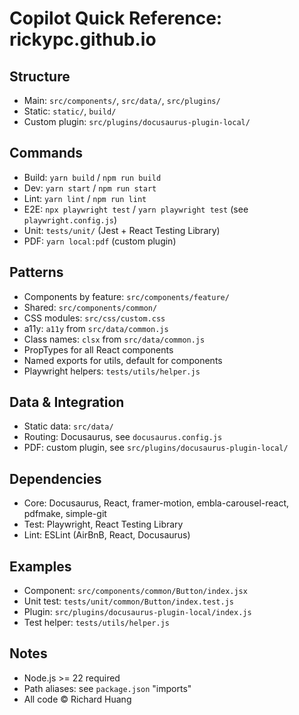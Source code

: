
# Copilot Quick Reference: rickypc.github.io

## Structure
- Main: `src/components/`, `src/data/`, `src/plugins/`
- Static: `static/`, `build/`
- Custom plugin: `src/plugins/docusaurus-plugin-local/`

## Commands
- Build: `yarn build` / `npm run build`
- Dev: `yarn start` / `npm run start`
- Lint: `yarn lint` / `npm run lint`
- E2E: `npx playwright test` / `yarn playwright test` (see `playwright.config.js`)
- Unit: `tests/unit/` (Jest + React Testing Library)
- PDF: `yarn local:pdf` (custom plugin)

## Patterns
- Components by feature: `src/components/feature/`
- Shared: `src/components/common/`
- CSS modules: `src/css/custom.css`
- a11y: `a11y` from `src/data/common.js`
- Class names: `clsx` from `src/data/common.js`
- PropTypes for all React components
- Named exports for utils, default for components
- Playwright helpers: `tests/utils/helper.js`

## Data & Integration
- Static data: `src/data/`
- Routing: Docusaurus, see `docusaurus.config.js`
- PDF: custom plugin, see `src/plugins/docusaurus-plugin-local/`

## Dependencies
- Core: Docusaurus, React, framer-motion, embla-carousel-react, pdfmake, simple-git
- Test: Playwright, React Testing Library
- Lint: ESLint (AirBnB, React, Docusaurus)

## Examples
- Component: `src/components/common/Button/index.jsx`
- Unit test: `tests/unit/common/Button/index.test.js`
- Plugin: `src/plugins/docusaurus-plugin-local/index.js`
- Test helper: `tests/utils/helper.js`

## Notes
- Node.js >= 22 required
- Path aliases: see `package.json` "imports"
- All code © Richard Huang
